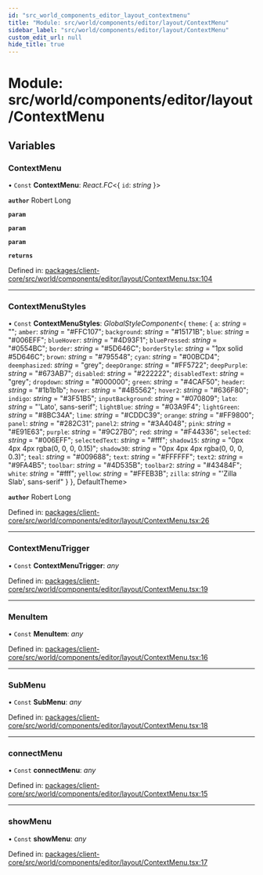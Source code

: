 ```yaml
---
id: "src_world_components_editor_layout_contextmenu"
title: "Module: src/world/components/editor/layout/ContextMenu"
sidebar_label: "src/world/components/editor/layout/ContextMenu"
custom_edit_url: null
hide_title: true
---
```


# Module: src/world/components/editor/layout/ContextMenu

## Variables

### ContextMenu

• `Const` **ContextMenu**: *React.FC*<{ `id`: *string*  }\>

**`author`** Robert Long

**`param`** 

**`param`** 

**`param`** 

**`returns`** 

Defined in: [packages/client-core/src/world/components/editor/layout/ContextMenu.tsx:104](https://github.com/xr3ngine/xr3ngine/blob/65dfcf39a/packages/client-core/src/world/components/editor/layout/ContextMenu.tsx#L104)

___

### ContextMenuStyles

• `Const` **ContextMenuStyles**: *GlobalStyleComponent*<{ `theme`: { `a`: *string* = ""; `amber`: *string* = "#FFC107"; `background`: *string* = "#15171B"; `blue`: *string* = "#006EFF"; `blueHover`: *string* = "#4D93F1"; `bluePressed`: *string* = "#0554BC"; `border`: *string* = "#5D646C"; `borderStyle`: *string* = "1px solid #5D646C"; `brown`: *string* = "#795548"; `cyan`: *string* = "#00BCD4"; `deemphasized`: *string* = "grey"; `deepOrange`: *string* = "#FF5722"; `deepPurple`: *string* = "#673AB7"; `disabled`: *string* = "#222222"; `disabledText`: *string* = "grey"; `dropdown`: *string* = "#000000"; `green`: *string* = "#4CAF50"; `header`: *string* = "#1b1b1b"; `hover`: *string* = "#4B5562"; `hover2`: *string* = "#636F80"; `indigo`: *string* = "#3F51B5"; `inputBackground`: *string* = "#070809"; `lato`: *string* = "'Lato', sans-serif"; `lightBlue`: *string* = "#03A9F4"; `lightGreen`: *string* = "#8BC34A"; `lime`: *string* = "#CDDC39"; `orange`: *string* = "#FF9800"; `panel`: *string* = "#282C31"; `panel2`: *string* = "#3A4048"; `pink`: *string* = "#E91E63"; `purple`: *string* = "#9C27B0"; `red`: *string* = "#F44336"; `selected`: *string* = "#006EFF"; `selectedText`: *string* = "#fff"; `shadow15`: *string* = "0px 4px 4px  rgba(0, 0, 0, 0.15)"; `shadow30`: *string* = "0px 4px 4px  rgba(0, 0, 0, 0.3)"; `teal`: *string* = "#009688"; `text`: *string* = "#FFFFFF"; `text2`: *string* = "#9FA4B5"; `toolbar`: *string* = "#4D535B"; `toolbar2`: *string* = "#43484F"; `white`: *string* = "#fff"; `yellow`: *string* = "#FFEB3B"; `zilla`: *string* = "'Zilla Slab', sans-serif" }  }, DefaultTheme\>

**`author`** Robert Long

Defined in: [packages/client-core/src/world/components/editor/layout/ContextMenu.tsx:26](https://github.com/xr3ngine/xr3ngine/blob/65dfcf39a/packages/client-core/src/world/components/editor/layout/ContextMenu.tsx#L26)

___

### ContextMenuTrigger

• `Const` **ContextMenuTrigger**: *any*

Defined in: [packages/client-core/src/world/components/editor/layout/ContextMenu.tsx:19](https://github.com/xr3ngine/xr3ngine/blob/65dfcf39a/packages/client-core/src/world/components/editor/layout/ContextMenu.tsx#L19)

___

### MenuItem

• `Const` **MenuItem**: *any*

Defined in: [packages/client-core/src/world/components/editor/layout/ContextMenu.tsx:16](https://github.com/xr3ngine/xr3ngine/blob/65dfcf39a/packages/client-core/src/world/components/editor/layout/ContextMenu.tsx#L16)

___

### SubMenu

• `Const` **SubMenu**: *any*

Defined in: [packages/client-core/src/world/components/editor/layout/ContextMenu.tsx:18](https://github.com/xr3ngine/xr3ngine/blob/65dfcf39a/packages/client-core/src/world/components/editor/layout/ContextMenu.tsx#L18)

___

### connectMenu

• `Const` **connectMenu**: *any*

Defined in: [packages/client-core/src/world/components/editor/layout/ContextMenu.tsx:15](https://github.com/xr3ngine/xr3ngine/blob/65dfcf39a/packages/client-core/src/world/components/editor/layout/ContextMenu.tsx#L15)

___

### showMenu

• `Const` **showMenu**: *any*

Defined in: [packages/client-core/src/world/components/editor/layout/ContextMenu.tsx:17](https://github.com/xr3ngine/xr3ngine/blob/65dfcf39a/packages/client-core/src/world/components/editor/layout/ContextMenu.tsx#L17)
